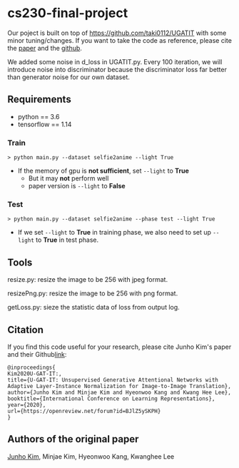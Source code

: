# cs230-final-project
Our poject is built on top of https://github.com/taki0112/UGATIT with some minor tuning/changes. If you want to take the code as reference, please cite the [paper](https://openreview.net/forum?id=BJlZ5ySKPH) and the [github](https://github.com/taki0112/UGATIT).

We added some noise in d_loss in UGATIT.py. Every 100 iteration, we will introduce noise into discriminator because the discriminator loss far better than generator noise for our own dataset.

## Requirements
* python == 3.6
* tensorflow == 1.14

### Train
```
> python main.py --dataset selfie2anime --light True
```
* If the memory of gpu is **not sufficient**, set `--light` to **True**
  * But it may **not** perform well
  * paper version is `--light` to **False**

### Test
```
> python main.py --dataset selfie2anime --phase test --light True
```
* If we set `--light` to **True** in training phase, we also need to set up  `--light` to **True** in test phase.

## Tools
resize.py: resize the image to be 256 with jpeg format.

resizePng.py: resize the image to be 256 with png format.

getLoss.py: sieze the statistic data of loss from output log.


## Citation
If you find this code useful for your research, please cite Junho Kim's paper and their Github[link](https://github.com/taki0112/UGATIT):

```
@inproceedings{
Kim2020U-GAT-IT:,
title={U-GAT-IT: Unsupervised Generative Attentional Networks with Adaptive Layer-Instance Normalization for Image-to-Image Translation},
author={Junho Kim and Minjae Kim and Hyeonwoo Kang and Kwang Hee Lee},
booktitle={International Conference on Learning Representations},
year={2020},
url={https://openreview.net/forum?id=BJlZ5ySKPH}
}
```

## Authors of the original paper
[Junho Kim](http://bit.ly/jhkim_ai), Minjae Kim, Hyeonwoo Kang, Kwanghee Lee

